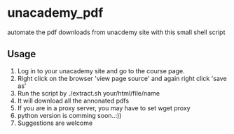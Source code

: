 # unacademy_pdf
automate the pdf downloads from unacdemy site with this small shell script

## Usage

1. Log in to your unacademy site and go to the course page.
2. Right click on the browser 'view page source' and again right click 'save as'
3. Run the script by ./extract.sh your/html/file/name
4. It will download all the annonated pdfs 
5. If you are in a proxy server, you may have to set wget proxy
6. python version is comming soon..:))
7. Suggestions are welcome



